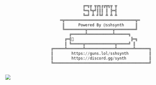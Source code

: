 <!-- <p align=center><img width=90% src="banner.gif"></img></p> -->















```python
                                  ╔═╗╦ ╦╔╗╔╔╦╗╦ ╦
                                  ╚═╗╚╦╝║║║ ║ ╠═╣
                                  ╚═╝ ╩ ╝╚╝ ╩ ╩ ╩
                        ═╦═══════════════════════════════╦═
                         ║      Powered By @sshsynth     ║ 
                         ╚═════════╦═══════════╦═════════╝ 
                            ╔══════╩═══════════╩══════╗     
                          ╔═╣                         ╠═╗    
                          ║ ╚═════╦═════════════╦═════╝ ║  
                    ╔═════╩═══════╩═════════════╩═══════╩══════╗ 
                    ║        https://guns.lol/sshsynth         ║
                    ║        https://discord.gg/synth          ║
                    ╚══════════════════════════════════════════╝
  
```

 



















![](https://raw.githubusercontent.com/Sutil/Sutil/2b2fad3bf54522bb30c8c170591fc68ff51b69e6/github-contribution-grid-snake2.svg)

